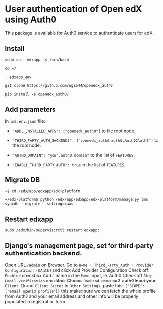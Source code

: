 # User authentication of Open edX using Auth0

This package is available for Auth0 service to authenticate users for edX.


## Install

`sudo su - edxapp -s /bin/bash`

`cd ~/`

`. edxapp_env`

`git clone https://github.com/ngi644/openedx_auth0`

`pip install -e openedx_auth0/`


## Add parameters

In `lms.env.json`  file:

- `"ADDL_INSTALLED_APPS": ["openedx_auth0"]` to the root node.

- `"THIRD_PARTY_AUTH_BACKENDS": ["openedx_auth0.auth0.Auth0OAuth2"]` to the root node.

- `"AUTH0_DOMAIN": "your.auth0.domain"` to the list of `FEATURES`.

- `"ENABLE_THIRD_PARTY_AUTH": true` in the list of `FEATURES`.


## Migrate DB

```
~$ cd /edx/app/edxapp/edx-platform
```

```
~/edx-platform$ python /edx/app/edxapp/edx-platform/manage.py lms syncdb --migrate --settings=aws
```


## Restart edxapp

`sudo /edx/bin/supervisorctl restart edxapp:`


## Django's management page, set for third-party authentication backend.

Open URL `/admin` on Browser.
Go to `Home › Third_Party_Auth › Provider Configuration (OAuth)` and click Add Provider Configuration
Check off `Enabled` checkbox
Add a name in the `Name` input, ie. Auth0
Check off `Skip Email Verification` checkbox
Choose `Backend Name`: oa2-auth0
Input your `Client ID` and `Client Secret`
In `Other Settings`, paste this: ```{"SCOPE": ["email openid profile"]}``` this makes sure we can fetch the whole profile from Auth0 and your email address and other info will be properly populated in registration form

 


